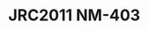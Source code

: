 <a name="material" />

# JRC2011 NM-403
<script type="application/ld+json">
  {
    "@context": "https://schema.org/",
    "@type": "ChemicalSubstance",
    "http://purl.org/dc/terms/conformsTo":
      {
        "@type": "CreativeWork",
        "@id": "https://bioschemas.org/profiles/ChemicalSubstance/0.4-RELEASE/"
      },
    "@id": "https://egonw.github.io/nanowiki/nanowiki361.html#material",
    "name": "JRC2011 NM-403",
    "sameAs": "http://127.0.0.1/mediawiki/index.php/Special:URIResolver/JRC2011_NM-2D403"
  }
</script>

